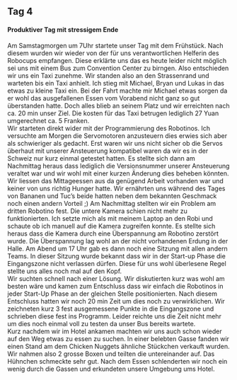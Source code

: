## Tag 4  

#### Produktiver Tag mit stressigem Ende  

Am Samstagmorgen um 7Uhr startete unser Tag mit dem Frühstück. Nach diesem wurden wir wieder von der für uns verantwortlichen Helferin des Robocups empfangen. Diese erklärte uns das es heute leider nicht möglich sei uns mit einem Bus zum Convention Center zu birngen. Also entschieden wir uns ein Taxi zunehme. Wir standen also an den Strassenrand und warteten bis ein Taxi anhielt. Ich stieg mit Michael, Bryan und Lukas in das etwas zu kleine Taxi ein. Bei der Fahrt machte mir Michael etwas sorgen da er wohl das ausgefallenen Essen vom Vorabend nicht ganz so gut überstanden hatte. Doch alles blieb an seinem Platz und wir erreichten nach ca. 20 min unser Ziel. Die kosten für das Taxi betrugen lediglich 27 Yuan umgerechnet ca. 5 Franken.  
Wir starteten direkt wider mit der Programmierung des Robotinos. Ich versuchte am Morgen die Servomotoren anzusteuern dies erwies sich aber als schwieriger als gedacht. Erst waren wir uns nicht sicher ob die Servos überhaut mit unserer Ansteuerung kompatibel waren da wir es in der Schweiz nur kurz einmal getestet hatten. Es stellte sich dann am Nachmittag heraus dass lediglich die Versionsnummer unserer Ansteuerung veraltet war und wir wohl mit einer kurzen Änderung dies beheben könnten.  
Wir liessen das Mittageessen aus da genügend Arbeit vorhanden war und keiner von uns richtig Hunger hatte. Wir ernährten uns während des Tages von Bananen und Tuc’s beide hatten neben dem bekannten Geschmack noch einen andern Vorteil ;)
Am Nachmittag stellten wir ein Problem am dritten Robotino fest. Die untere Kamera schien nicht mehr zu funktionierten. Ich setzte mich als mit meinem Laptop an den Robi und schaute ob ich manuell auf die Kamera zugreifen konnte. Es stellte sich heraus dass die Kamera durch eine Überspannung am Robotino zerstört wurde. Die Überspannung lag wohl an der nicht vorhandenen Erdung in der Halle.
Am Abend um 17 Uhr gab es dann noch eine Sitzung mit allen andern Teams. In dieser Sitzung wurde bekannt dass wir in der Start-up Phase die Eingangszone nicht verlassen dürfen. Diese für uns wohl überlesene Regel stellte uns alles noch mal auf den Kopf.  
Wir suchten schnell nach einer Lösung. Wir diskutierten kurz was wohl am besten wäre und kamen zum Entschluss dass wir einfach die Robotinos in jeder Start-Up Phase an der gleichen Stelle positionierten.
Nach diesem Entschluss hatten wir noch 20 min Zeit um dies noch zu verwirklichen. Wir zeichneten kurz 3 fest ausgemessene Punkte in die Eingangszone und schrieben diese fest ins Programm. Leider reichte uns die Zeit nicht mehr um dies noch einmal voll zu testen da unser Bus bereits wartete.  
Kurz nachdem wir im Hotel ankamen machten wir uns auch schon wieder auf den Weg etwas zu essen zu suchen. In einer belebten Gasse fanden wir einen Stand am dem Chicken Nuggets ähnliche Stückchen verkauft wurden. Wir nahmen also 2 grosse Boxen und teilten die untereinander auf. Das Hühnchen schmeckte sehr gut.
Nach dem Essen schlenderten wir noch ein wenig durch die Gassen und erkundeten unsere Umgebung ums Hotel.  
